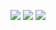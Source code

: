 <p align="center">
	<a href="https://github.com/Novcia/Cosmic-Abyss/stargazers"><img src="https://img.shields.io/github/stars/Novcia/Cosmic-Abyss?colorA=363a4f&colorB=b7bdf8&style=for-the-badge"></a>
	<a href="https://github.com/Novcia/Cosmic-Abyss/issues"><img src="https://img.shields.io/github/issues/Novcia/Cosmic-Abyss?colorA=363a4f&colorB=f5a97f&style=for-the-badge"></a>
	<a href="https://github.com/Novcia/Cosmic-Abyss/contributors"><img src="https://img.shields.io/github/contributors/Novcia/Cosmic-Abyss?colorA=363a4f&colorB=a6da95&style=for-the-badge"></a>
</p>
